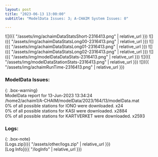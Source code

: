 ```yaml
---
layout: post
title: "2023-06-13 13:00:00"
subtitle: "ModelData Issues: 3; A-CHAIM System Issues: 0"

---
```


![]({{ "/assets/img/achaimDataStatsShort-2316413.png" | relative_url }})
![]({{ "/assets/img/achaimDataStatsLong00-2316413.png" | relative_url }})
![]({{ "/assets/img/achaimDataStatsLong01-2316413.png" | relative_url }})
![]({{ "/assets/img/achaimDataStatsLong02-2316413.png" | relative_url }})
![]({{ "/assets/img/modelDataDataStats-2316413.png" | relative_url }})
![]({{ "/assets/img/modelDataStationStats-2316413.png" | relative_url }})
![]({{ "/assets/img/achaimRunTime-2316413.png" | relative_url }})


### ModelData Issues:  
  
{: .box-warning}  
 ModelData report for 13-Jun-2023 13:34:24   
 /home2/achaim1/A-CHAIM/modelData/2023/164/13/modelData.mat   
 0% of all possible stations for IONO were downloaded. x24   
 0% of all possible stations for KASI were downloaded. x2884   
 0% of all possible stations for KARTVERKET were downloaded. x2593   
  


### Logs:  
  
{: .box-note}  
[Logs.zip]({{ "/assets/other/logs.zip" | relative_url }})  
[Log Info]({{ "/logInfo" | relative_url }})  
